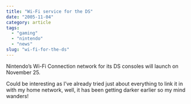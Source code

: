 ```yaml
---
title: "Wi-Fi service for the DS"
date: "2005-11-04"
category: article
tags:
  - "gaming"
  - "nintendo"
  - "news"
slug: "wi-fi-for-the-ds"
---
```


Nintendo’s Wi-Fi Connection network for its DS consoles will launch on November 25.

Could be interesting as I’ve already tried just about everything to link it in with my home network, well, it has been getting darker earlier so my mind wanders!
